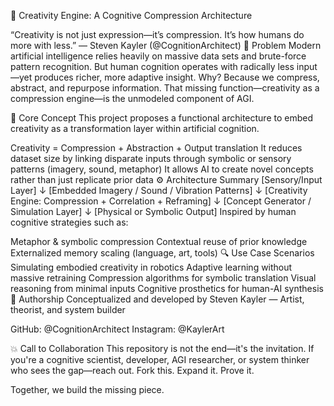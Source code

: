 🧠 Creativity Engine: A Cognitive Compression Architecture

“Creativity is not just expression—it’s compression. It’s how humans do more with less.”
— Steven Kayler (@CognitionArchitect)
🧩 Problem
Modern artificial intelligence relies heavily on massive data sets and brute-force pattern recognition. But human cognition operates with radically less input—yet produces richer, more adaptive insight. Why? Because we compress, abstract, and repurpose information. That missing function—creativity as a compression engine—is the unmodeled component of AGI.

🧠 Core Concept
This project proposes a functional architecture to embed creativity as a transformation layer within artificial cognition.

Creativity = Compression + Abstraction + Output translation
It reduces dataset size by linking disparate inputs through symbolic or sensory patterns (imagery, sound, metaphor)
It allows AI to create novel concepts rather than just replicate prior data
⚙️ Architecture Summary
[Sensory/Input Layer]
     ↓
[Embedded Imagery / Sound / Vibration Patterns]
     ↓
[Creativity Engine: Compression + Correlation + Reframing]
     ↓
[Concept Generator / Simulation Layer]
     ↓
[Physical or Symbolic Output]
Inspired by human cognitive strategies such as:

Metaphor & symbolic compression
Contextual reuse of prior knowledge
Externalized memory scaling (language, art, tools)
🔍 Use Case Scenarios
Simulating embodied creativity in robotics
Adaptive learning without massive retraining
Compression algorithms for symbolic translation
Visual reasoning from minimal inputs
Cognitive prosthetics for human-AI synthesis
📜 Authorship
Conceptualized and developed by
Steven Kayler — Artist, theorist, and system builder

GitHub: @CognitionArchitect
Instagram: @KaylerArt

💥 Call to Collaboration
This repository is not the end—it's the invitation.
If you're a cognitive scientist, developer, AGI researcher, or system thinker who sees the gap—reach out. Fork this. Expand it. Prove it.

Together, we build the missing piece.
